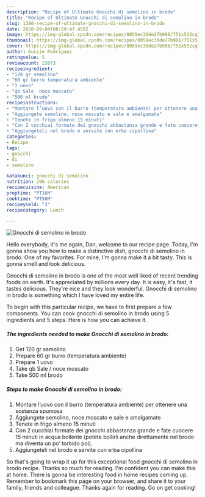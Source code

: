 ```yaml
---
description: "Recipe of Ultimate Gnocchi di semolino in brodo"
title: "Recipe of Ultimate Gnocchi di semolino in brodo"
slug: 1380-recipe-of-ultimate-gnocchi-di-semolino-in-brodo
date: 2020-09-04T08:59:47.450Z
image: https://img-global.cpcdn.com/recipes/8059ec30de27b986/751x532cq70/gnocchi-di-semolino-in-brodo-recipe-main-photo.jpg
thumbnail: https://img-global.cpcdn.com/recipes/8059ec30de27b986/751x532cq70/gnocchi-di-semolino-in-brodo-recipe-main-photo.jpg
cover: https://img-global.cpcdn.com/recipes/8059ec30de27b986/751x532cq70/gnocchi-di-semolino-in-brodo-recipe-main-photo.jpg
author: Gussie Rodriguez
ratingvalue: 5
reviewcount: 23873
recipeingredient:
- "120 gr semolino"
- "60 gr burro temperatura ambiente"
- "1 uovo"
- "qb Sale  noce moscato"
- "500 ml brodo"
recipeinstructions:
- "Montare l’uovo con il burro (temperatura ambiente) per ottenere una sostanza spumosa"
- "Aggiungete semolino, noce moscato e sale e amalgamate"
- "Tenete in frigo almeno 15 minuti"
- "Con 2 cucchiai formate dei gnocchi abbastanza grande e fate cuocere 15 minuti in acqua bollente (potete bollirli anche direttamente nel brodo ma diventa un po’ torbido poi)."
- "Aggiungeteli nel brodo e servite con erba cipollina"
categories:
- Recipe
tags:
- gnocchi
- di
- semolino

katakunci: gnocchi di semolino 
nutrition: 296 calories
recipecuisine: American
preptime: "PT16M"
cooktime: "PT56M"
recipeyield: "3"
recipecategory: Lunch

---
```



![Gnocchi di semolino in brodo](https://img-global.cpcdn.com/recipes/8059ec30de27b986/751x532cq70/gnocchi-di-semolino-in-brodo-recipe-main-photo.jpg)

Hello everybody, it's me again, Dan, welcome to our recipe page. Today, I'm gonna show you how to make a distinctive dish, gnocchi di semolino in brodo. One of my favorites. For mine, I'm gonna make it a bit tasty. This is gonna smell and look delicious.

Gnocchi di semolino in brodo is one of the most well liked of recent trending foods on earth. It's appreciated by millions every day. It is easy, it's fast, it tastes delicious. They're nice and they look wonderful. Gnocchi di semolino in brodo is something which I have loved my entire life.




To begin with this particular recipe, we have to first prepare a few components. You can cook gnocchi di semolino in brodo using 5 ingredients and 5 steps. Here is how you can achieve it.

<!--inarticleads1-->

##### The ingredients needed to make Gnocchi di semolino in brodo:

1. Get 120 gr semolino
1. Prepare 60 gr burro (temperatura ambiente)
1. Prepare 1 uovo
1. Take qb Sale / noce moscato
1. Take 500 ml brodo




<!--inarticleads2-->

##### Steps to make Gnocchi di semolino in brodo:

1. Montare l’uovo con il burro (temperatura ambiente) per ottenere una sostanza spumosa
1. Aggiungete semolino, noce moscato e sale e amalgamate
1. Tenete in frigo almeno 15 minuti
1. Con 2 cucchiai formate dei gnocchi abbastanza grande e fate cuocere 15 minuti in acqua bollente (potete bollirli anche direttamente nel brodo ma diventa un po’ torbido poi).
1. Aggiungeteli nel brodo e servite con erba cipollina




So that's going to wrap it up for this exceptional food gnocchi di semolino in brodo recipe. Thanks so much for reading. I'm confident you can make this at home. There is gonna be interesting food in home recipes coming up. Remember to bookmark this page on your browser, and share it to your family, friends and colleague. Thanks again for reading. Go on get cooking!

